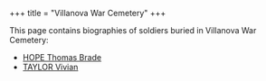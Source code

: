 +++
title = "Villanova War Cemetery"
+++

This page contains biographies of soldiers buried in Villanova War Cemetery:

- [HOPE Thomas Brade](/research/brade_hope/)
- [TAYLOR Vivian](/en/cemeteries/soldiers/TAYLOR_Vivian/)